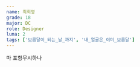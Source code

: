 ```yaml
---
name: 최희영
grade: 18
major: DC
role: Designer
luna: 2
tags: ['보름달이_되는_날_까지', '내_얼굴은_이미_보름달']
---
```

마 포항무시하나